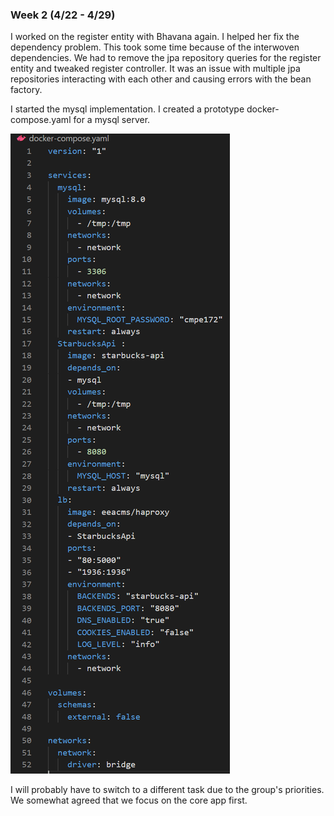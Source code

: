 ### Week 2 (4/22 - 4/29)

I worked on the register entity with Bhavana again. 
I helped her fix the dependency problem.
This took some time because of the interwoven dependencies.
We had to remove the jpa repository queries for the register entity and tweaked register controller.
It was an issue with multiple jpa repositories interacting with each other and causing errors with the bean factory. 

I started the mysql implementation.
I created a prototype docker-compose.yaml for a mysql server.

![](images/mysql-docker.PNG)

I will probably have to switch to a different task due to the group's priorities.
We somewhat agreed that we focus on the core app first.
